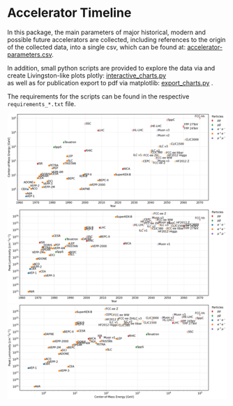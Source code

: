 # Accelerator Timeline

In this package, the main parameters of major historical, modern and possible future accelerators are 
collected, including references to the origin of the collected data, into a single csv,
which can be found at: [accelerator-parameters.csv](accelerator-parameters.csv).

In addition, small python scripts are provided to explore the data via and create Livingston-like plots plotly:
[interactive_charts.py](interactive_charts.py)
<br>
as well as for publication export to pdf via matplotlib:
[export_charts.py](export_charts.py) .


The requirements for the scripts can be found in the respective `requirements_*.txt` file.

![Center of Mass](images/energy.png)
![Luminosity](images/luminosity.png)
![LuminosityVsEnergy](images/luminosity-vs-energy.png)